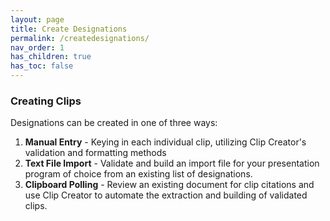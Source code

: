 ```yaml
---
layout: page
title: Create Designations
permalink: /createdesignations/
nav_order: 1
has_children: true
has_toc: false
---
```


### Creating Clips

Designations can be created in one of three ways:

1. **Manual Entry** - Keying in each individual clip, utilizing Clip Creator's validation and formatting methods
2. **Text File Import** - Validate and build an import file for your presentation program of choice from an existing list of designations.
3. **Clipboard Polling** - Review an existing document for clip citations and use Clip Creator to automate the extraction and building of validated clips.
